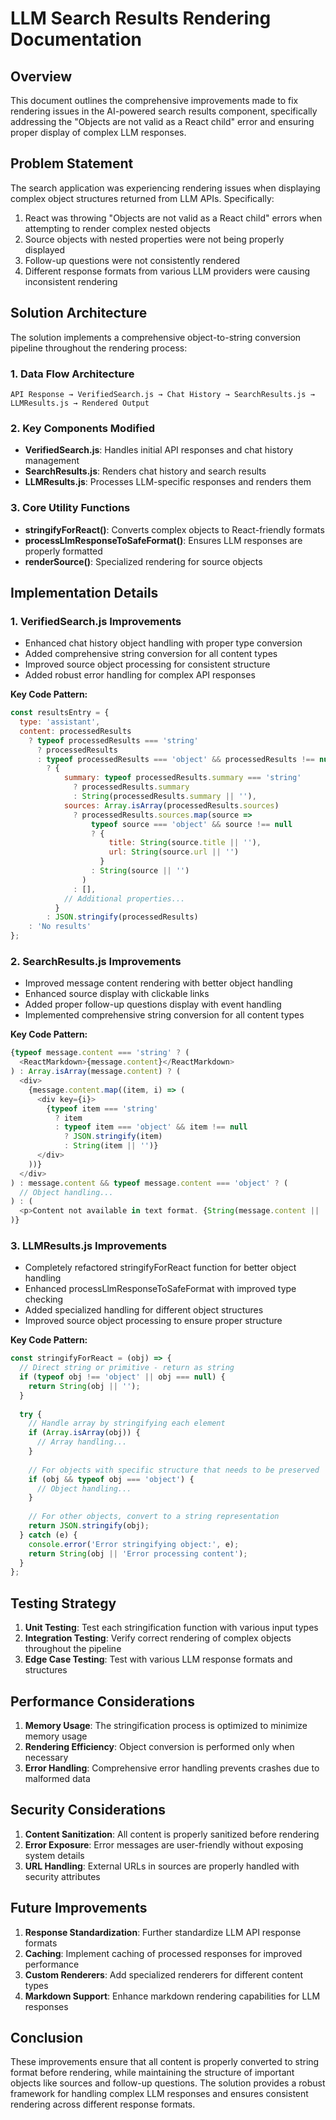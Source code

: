 # LLM Search Results Rendering Documentation

## Overview

This document outlines the comprehensive improvements made to fix rendering issues in the AI-powered search results component, specifically addressing the "Objects are not valid as a React child" error and ensuring proper display of complex LLM responses.

## Problem Statement

The search application was experiencing rendering issues when displaying complex object structures returned from LLM APIs. Specifically:

1. React was throwing "Objects are not valid as a React child" errors when attempting to render complex nested objects
2. Source objects with nested properties were not being properly displayed
3. Follow-up questions were not consistently rendered
4. Different response formats from various LLM providers were causing inconsistent rendering

## Solution Architecture

The solution implements a comprehensive object-to-string conversion pipeline throughout the rendering process:

### 1. Data Flow Architecture

```
API Response → VerifiedSearch.js → Chat History → SearchResults.js → LLMResults.js → Rendered Output
```

### 2. Key Components Modified

- **VerifiedSearch.js**: Handles initial API responses and chat history management
- **SearchResults.js**: Renders chat history and search results
- **LLMResults.js**: Processes LLM-specific responses and renders them

### 3. Core Utility Functions

- **stringifyForReact()**: Converts complex objects to React-friendly formats
- **processLlmResponseToSafeFormat()**: Ensures LLM responses are properly formatted
- **renderSource()**: Specialized rendering for source objects

## Implementation Details

### 1. VerifiedSearch.js Improvements

- Enhanced chat history object handling with proper type conversion
- Added comprehensive string conversion for all content types
- Improved source object processing for consistent structure
- Added robust error handling for complex API responses

**Key Code Pattern:**
```javascript
const resultsEntry = {
  type: 'assistant',
  content: processedResults 
    ? typeof processedResults === 'string'
      ? processedResults 
      : typeof processedResults === 'object' && processedResults !== null
        ? {
            summary: typeof processedResults.summary === 'string' 
              ? processedResults.summary 
              : String(processedResults.summary || ''),
            sources: Array.isArray(processedResults.sources)
              ? processedResults.sources.map(source => 
                  typeof source === 'object' && source !== null
                  ? { 
                      title: String(source.title || ''), 
                      url: String(source.url || '') 
                    }
                  : String(source || '')
                )
              : [],
            // Additional properties...
          }
        : JSON.stringify(processedResults)
    : 'No results'
};
```

### 2. SearchResults.js Improvements

- Improved message content rendering with better object handling
- Enhanced source display with clickable links
- Added proper follow-up questions display with event handling
- Implemented comprehensive string conversion for all content types

**Key Code Pattern:**
```javascript
{typeof message.content === 'string' ? (
  <ReactMarkdown>{message.content}</ReactMarkdown>
) : Array.isArray(message.content) ? (
  <div>
    {message.content.map((item, i) => (
      <div key={i}>
        {typeof item === 'string' 
          ? item 
          : typeof item === 'object' && item !== null
            ? JSON.stringify(item)
            : String(item || '')}
      </div>
    ))}
  </div>
) : message.content && typeof message.content === 'object' ? (
  // Object handling...
) : (
  <p>Content not available in text format. {String(message.content || '')}</p>
)}
```

### 3. LLMResults.js Improvements

- Completely refactored stringifyForReact function for better object handling
- Enhanced processLlmResponseToSafeFormat with improved type checking
- Added specialized handling for different object structures
- Improved source object processing to ensure proper structure

**Key Code Pattern:**
```javascript
const stringifyForReact = (obj) => {
  // Direct string or primitive - return as string
  if (typeof obj !== 'object' || obj === null) {
    return String(obj || '');
  }
  
  try {
    // Handle array by stringifying each element
    if (Array.isArray(obj)) {
      // Array handling...
    }
    
    // For objects with specific structure that needs to be preserved
    if (obj && typeof obj === 'object') {
      // Object handling...
    }
    
    // For other objects, convert to a string representation
    return JSON.stringify(obj);
  } catch (e) {
    console.error('Error stringifying object:', e);
    return String(obj || 'Error processing content');
  }
};
```

## Testing Strategy

1. **Unit Testing**: Test each stringification function with various input types
2. **Integration Testing**: Verify correct rendering of complex objects throughout the pipeline
3. **Edge Case Testing**: Test with various LLM response formats and structures

## Performance Considerations

1. **Memory Usage**: The stringification process is optimized to minimize memory usage
2. **Rendering Efficiency**: Object conversion is performed only when necessary
3. **Error Handling**: Comprehensive error handling prevents crashes due to malformed data

## Security Considerations

1. **Content Sanitization**: All content is properly sanitized before rendering
2. **Error Exposure**: Error messages are user-friendly without exposing system details
3. **URL Handling**: External URLs in sources are properly handled with security attributes

## Future Improvements

1. **Response Standardization**: Further standardize LLM API response formats
2. **Caching**: Implement caching of processed responses for improved performance
3. **Custom Renderers**: Add specialized renderers for different content types
4. **Markdown Support**: Enhance markdown rendering capabilities for LLM responses

## Conclusion

These improvements ensure that all content is properly converted to string format before rendering, while maintaining the structure of important objects like sources and follow-up questions. The solution provides a robust framework for handling complex LLM responses and ensures consistent rendering across different response formats.
